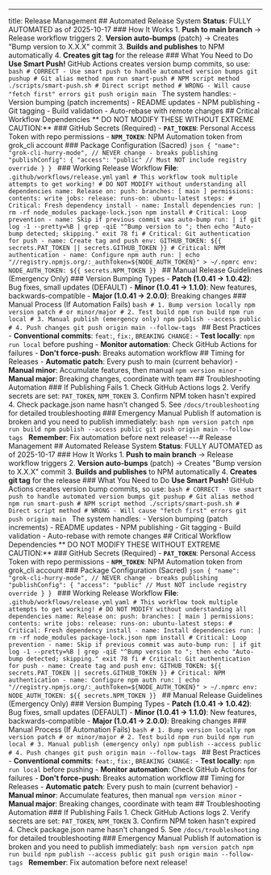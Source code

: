 ---
title: Release Management ## Automated Release System **Status**: FULLY AUTOMATED as of 2025-10-17 ### How It Works 1. **Push to main branch** → Release workflow triggers 2. **Version auto-bumps** (patch) → Creates "Bump version to X.X.X" commit 3. **Builds and publishes** to NPM automatically 4. **Creates git tag** for the release ### What You Need to Do **Use Smart Push!** GitHub Actions creates version bump commits, so use: ```bash # CORRECT - Use smart push to handle automated version bumps git pushup # Git alias method npm run smart-push # NPM script method ./scripts/smart-push.sh # Direct script method # WRONG - Will cause "fetch first" errors git push origin main ``` The system handles: - Version bumping (patch increments) - README updates - NPM publishing - Git tagging - Build validation - Auto-rebase with remote changes ## Critical Workflow Dependencies ** DO NOT MODIFY THESE WITHOUT EXTREME CAUTION:** ### GitHub Secrets (Required) - **`PAT_TOKEN`**: Personal Access Token with repo permissions - **`NPM_TOKEN`**: NPM Automation token from grok_cli account ### Package Configuration (Sacred) ```json { "name": "grok-cli-hurry-mode", // NEVER change - breaks publishing "publishConfig": { "access": "public" // Must NOT include registry override } } ``` ### Working Release Workflow **File**: `.github/workflows/release.yml` ```yaml # This workflow took multiple attempts to get working! # DO NOT MODIFY without understanding all dependencies name: Release on: push: branches: [ main ] permissions: contents: write jobs: release: runs-on: ubuntu-latest steps: # Critical: Fresh dependency install - name: Install dependencies run: | rm -rf node_modules package-lock.json npm install # Critical: Loop prevention - name: Skip if previous commit was auto-bump run: | if git log -1 --pretty=%B | grep -qiE "^Bump version to "; then echo "Auto-bump detected; skipping." exit 78 fi # Critical: Git authentication for push - name: Create tag and push env: GITHUB_TOKEN: ${{ secrets.PAT_TOKEN || secrets.GITHUB_TOKEN }} # Critical: NPM authentication - name: Configure npm auth run: | echo "//registry.npmjs.org/:_authToken=${NODE_AUTH_TOKEN}" > ~/.npmrc env: NODE_AUTH_TOKEN: ${{ secrets.NPM_TOKEN }} ``` ## Manual Release Guidelines (Emergency Only) ### Version Bumping Types - **Patch (1.0.41 → 1.0.42)**: Bug fixes, small updates (DEFAULT) - **Minor (1.0.41 → 1.1.0)**: New features, backwards-compatible - **Major (1.0.41 → 2.0.0)**: Breaking changes ### Manual Process (If Automation Fails) ```bash # 1. Bump version locally npm version patch # or minor/major # 2. Test build npm run build npm run local # 3. Manual publish (emergency only) npm publish --access public # 4. Push changes git push origin main --follow-tags ``` ## Best Practices - **Conventional commits**: `feat:`, `fix:`, `BREAKING CHANGE:` - **Test locally**: `npm run local` before pushing - **Monitor automation**: Check GitHub Actions for failures - **Don't force-push**: Breaks automation workflow ## Timing for Releases - **Automatic patch**: Every push to main (current behavior) - **Manual minor**: Accumulate features, then manual `npm version minor` - **Manual major**: Breaking changes, coordinate with team ## Troubleshooting Automation ### If Publishing Fails 1. Check GitHub Actions logs 2. Verify secrets are set: `PAT_TOKEN`, `NPM_TOKEN` 3. Confirm NPM token hasn't expired 4. Check package.json name hasn't changed 5. See `/docs/troubleshooting` for detailed troubleshooting ### Emergency Manual Publish If automation is broken and you need to publish immediately: ```bash npm version patch npm run build npm publish --access public git push origin main --follow-tags ``` **Remember**: Fix automation before next release!
---# Release Management ## Automated Release System **Status**: FULLY AUTOMATED as of 2025-10-17 ### How It Works 1. **Push to main branch** → Release workflow triggers 2. **Version auto-bumps** (patch) → Creates "Bump version to X.X.X" commit 3. **Builds and publishes** to NPM automatically 4. **Creates git tag** for the release ### What You Need to Do **Use Smart Push!** GitHub Actions creates version bump commits, so use: ```bash # CORRECT - Use smart push to handle automated version bumps git pushup # Git alias method npm run smart-push # NPM script method ./scripts/smart-push.sh # Direct script method # WRONG - Will cause "fetch first" errors git push origin main ``` The system handles: - Version bumping (patch increments) - README updates - NPM publishing - Git tagging - Build validation - Auto-rebase with remote changes ## Critical Workflow Dependencies ** DO NOT MODIFY THESE WITHOUT EXTREME CAUTION:** ### GitHub Secrets (Required) - **`PAT_TOKEN`**: Personal Access Token with repo permissions - **`NPM_TOKEN`**: NPM Automation token from grok_cli account ### Package Configuration (Sacred) ```json { "name": "grok-cli-hurry-mode", // NEVER change - breaks publishing "publishConfig": { "access": "public" // Must NOT include registry override } } ``` ### Working Release Workflow **File**: `.github/workflows/release.yml` ```yaml # This workflow took multiple attempts to get working! # DO NOT MODIFY without understanding all dependencies name: Release on: push: branches: [ main ] permissions: contents: write jobs: release: runs-on: ubuntu-latest steps: # Critical: Fresh dependency install - name: Install dependencies run: | rm -rf node_modules package-lock.json npm install # Critical: Loop prevention - name: Skip if previous commit was auto-bump run: | if git log -1 --pretty=%B | grep -qiE "^Bump version to "; then echo "Auto-bump detected; skipping." exit 78 fi # Critical: Git authentication for push - name: Create tag and push env: GITHUB_TOKEN: ${{ secrets.PAT_TOKEN || secrets.GITHUB_TOKEN }} # Critical: NPM authentication - name: Configure npm auth run: | echo "//registry.npmjs.org/:_authToken=${NODE_AUTH_TOKEN}" > ~/.npmrc env: NODE_AUTH_TOKEN: ${{ secrets.NPM_TOKEN }} ``` ## Manual Release Guidelines (Emergency Only) ### Version Bumping Types - **Patch (1.0.41 → 1.0.42)**: Bug fixes, small updates (DEFAULT) - **Minor (1.0.41 → 1.1.0)**: New features, backwards-compatible - **Major (1.0.41 → 2.0.0)**: Breaking changes ### Manual Process (If Automation Fails) ```bash # 1. Bump version locally npm version patch # or minor/major # 2. Test build npm run build npm run local # 3. Manual publish (emergency only) npm publish --access public # 4. Push changes git push origin main --follow-tags ``` ## Best Practices - **Conventional commits**: `feat:`, `fix:`, `BREAKING CHANGE:` - **Test locally**: `npm run local` before pushing - **Monitor automation**: Check GitHub Actions for failures - **Don't force-push**: Breaks automation workflow ## Timing for Releases - **Automatic patch**: Every push to main (current behavior) - **Manual minor**: Accumulate features, then manual `npm version minor` - **Manual major**: Breaking changes, coordinate with team ## Troubleshooting Automation ### If Publishing Fails 1. Check GitHub Actions logs 2. Verify secrets are set: `PAT_TOKEN`, `NPM_TOKEN` 3. Confirm NPM token hasn't expired 4. Check package.json name hasn't changed 5. See `/docs/troubleshooting` for detailed troubleshooting ### Emergency Manual Publish If automation is broken and you need to publish immediately: ```bash npm version patch npm run build npm publish --access public git push origin main --follow-tags ``` **Remember**: Fix automation before next release!